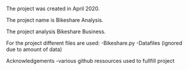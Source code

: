 The project was created in April 2020.

The project name is Bikeshare Analysis.

The project analysis Bikeshare Business.

For the project different files are used:
-Bikeshare.py
-Datafiles (ignored due to amount of data)

Acknowledgements 
-various github ressources used to fullfill project